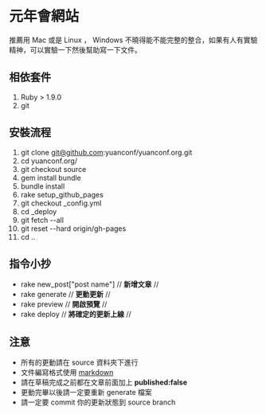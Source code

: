 # 元年會網站

推薦用 Mac 或是 Linux ， Windows 不曉得能不能完整的整合，如果有人有實驗精神，可以實驗一下然後幫助寫一下文件。

## 相依套件
1. Ruby > 1.9.0
2. git

## 安裝流程
1. git clone git@github.com:yuanconf/yuanconf.org.git 
2. cd yuanconf.org/
2. git checkout source
3. gem install bundle
4. bundle install
5. rake setup_github_pages
6. git checkout _config.yml
7. cd _deploy
8. git fetch --all
9. git reset --hard origin/gh-pages
10. cd ..

## 指令小抄

* rake new_post["post name"] //  **新增文章** //
* rake generate      //  **更動更新** //
* rake preview		// **開啟預覽** //
* rake deploy			// **將確定的更新上線** //

## 注意
* 所有的更動請在 source 資料夾下進行
* 文件編寫格式使用 [markdown](http://markdown.tw)
* 請在草稿完成之前都在文章前面加上 **published:false**
* 更動完畢以後請一定要重新 generate 檔案
* 請一定要 commit 你的更新狀態到 source branch


